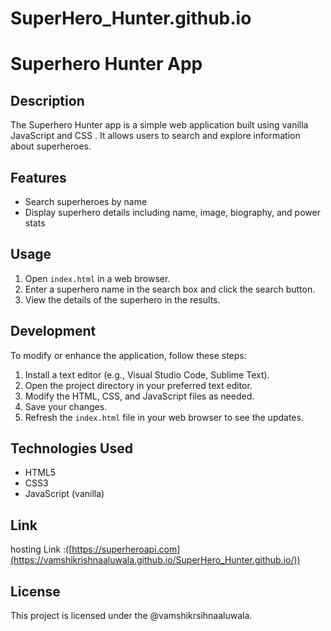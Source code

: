 # SuperHero_Hunter.github.io
# Superhero Hunter App

## Description
The Superhero Hunter app is a simple web application built using vanilla JavaScript and  CSS . It allows users to search and explore information about superheroes.

## Features
- Search superheroes by name
- Display superhero details including name, image, biography, and power stats
## Usage
1. Open `index.html` in a web browser.
2. Enter a superhero name in the search box and click the search button.
3. View the details of the superhero in the results.

## Development
To modify or enhance the application, follow these steps:

1. Install a text editor (e.g., Visual Studio Code, Sublime Text).
2. Open the project directory in your preferred text editor.
3. Modify the HTML, CSS, and JavaScript files as needed.
4. Save your changes.
5. Refresh the `index.html` file in your web browser to see the updates.

## Technologies Used
- HTML5
- CSS3
- JavaScript (vanilla)

## Link
hosting Link :([https://superheroapi.com](https://vamshikrishnaaluwala.github.io/SuperHero_Hunter.github.io/)) 

## License
This project is licensed under the @vamshikrsihnaaluwala.
